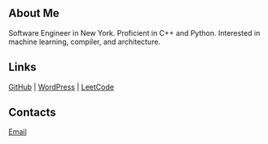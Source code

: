## About Me
Software Engineer in New York. Proficient in C++ and Python. Interested in machine learning, compiler, and architecture.

## Links
[GitHub](https://github.com/levendlee) | [WordPress](https://levendlee.wordpress.com) | [LeetCode](https://leetcode.com/levendlee)

## Contacts
[Email](mailto:levedlee@gmail.com)
